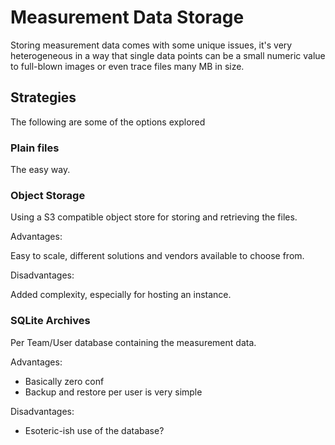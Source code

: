 # Measurement Data Storage

Storing measurement data comes with some unique issues, it's very heterogeneous in a way that single data points can be a small numeric value to full-blown images or even trace files many MB in size.

## Strategies

The following are some of the options explored

### Plain files

The easy way.

### Object Storage

Using a S3 compatible object store for storing and retrieving the files.

Advantages:

Easy to scale, different solutions and vendors available to choose from.

Disadvantages:

Added complexity, especially for hosting an instance.

### SQLite Archives

Per Team/User database containing the measurement data.

Advantages:

- Basically zero conf
- Backup and restore per user is very simple

Disadvantages:

- Esoteric-ish use of the database?
